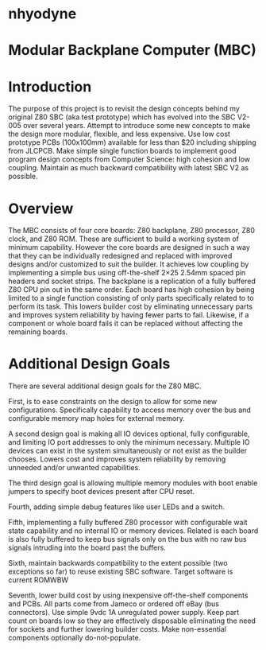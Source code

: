 # nhyodyne
# Modular Backplane Computer (MBC)
# Introduction
The purpose of this project is to revisit the design concepts behind my original Z80 SBC (aka test prototype) which has evolved into the SBC V2-005 over several years. Attempt to introduce some new concepts to make the design more modular, flexible, and less expensive. Use low cost prototype PCBs (100x100mm) available for less than $20 including shipping from JLCPCB. Make simple single function boards to implement good program design concepts from Computer Science: high cohesion and low coupling. Maintain as much backward compatibility with latest SBC V2 as possible.

# Overview
The MBC consists of four core boards: Z80 backplane, Z80 processor, Z80 clock, and Z80 ROM. These are sufficient to build a working system of minimum capability. However  the core boards are designed in such a way that they can be individually redesigned and replaced with improved designs and/or customized to suit the builder. It achieves low coupling by implementing a simple bus using off-the-shelf 2×25 2.54mm spaced pin headers and socket strips. The backplane is a replication of a fully buffered Z80 CPU pin out in the same order. Each board has high cohesion by being limited to a single function consisting of only parts specifically related to to perform its task. This lowers builder cost by eliminating unnecessary parts and improves system reliability by having fewer parts to fail. Likewise, if a component or whole board fails it can be replaced without affecting the remaining boards.

# Additional Design Goals
There are several additional design goals for the Z80 MBC.

First, is to ease constraints on the design to allow for some new configurations. Specifically capability to access memory over the bus and configurable memory map holes for external memory.

A second design goal is making all IO devices optional, fully configurable, and limiting IO port addresses to only the minimum necessary. Multiple IO devices can exist in the system simultaneously or not exist as the builder chooses. Lowers cost and improves system reliability by removing unneeded and/or unwanted capabilities.

The third design goal is allowing multiple memory modules with boot enable jumpers to specify boot devices present after CPU reset.

Fourth, adding simple debug features like user LEDs and a switch.

Fifth, implementing a fully buffered Z80 processor with configurable wait state capability and no internal IO or memory devices. Related is each board is also fully buffered to keep bus signals only on the bus with no raw bus signals intruding into the board past the buffers.

Sixth, maintain backwards compatibility to the extent possible (two exceptions so far) to reuse existing SBC software. Target software is current ROMWBW

Seventh, lower build cost by using inexpensive off-the-shelf components and PCBs. All parts come from Jameco or ordered off eBay (bus connectors). Use simple 9vdc 1A unregulated power supply. Keep part count on boards low so they are effectively disposable eliminating the need for sockets and further lowering builder costs. Make non-essential components optionally do-not-populate.
